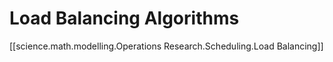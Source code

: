 

# Load Balancing Algorithms

[[science.math.modelling.Operations Research.Scheduling.Load Balancing]]
